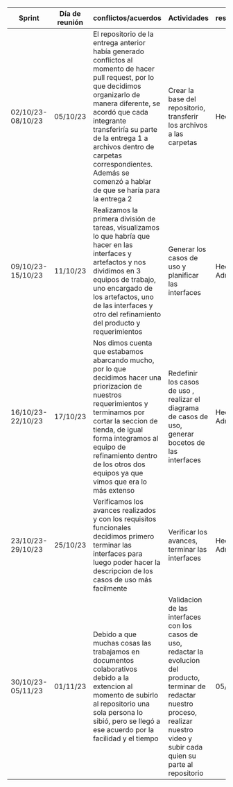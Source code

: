 |Sprint | Día de reunión | conflictos/acuerdos |  Actividades| responsables | Fecha límite  |  Resultados |
|-------|-------------|-------------|-------------|-------|------------|--|
|02/10/23-08/10/23 | 05/10/23 | El repositorio de la entrega anterior había generado conflictos al momento de hacer pull request, por lo que decidimos organizarlo de manera diferente, se acordó que cada integrante transferiría su parte de la entrega 1 a archivos dentro de carpetas correspondientes. Además se comenzó a hablar de que se haría para la entrega 2 | Crear la base del repositorio, transferir los archivos a las carpetas | Hector | 08/10/23 | [Repositorio_entrega-2](https://github.com/Javier-de-Jesus-Ortiz-Miss/Proyecto-FIS/tree/entrega-2)  |
|09/10/23-15/10/23 | 11/10/23 | Realizamos la primera división de tareas, visualizamos lo que habría que hacer en las interfaces y artefactos y nos dividimos en 3 equipos de trabajo, uno encargado de los artefactos, uno de las interfaces y otro del refinamiento del producto y requerimientos| Generar los casos de uso y planificar las interfaces | Hector y Adrian | 17/10/23 | [Requerimientos_Funcionales](https://github.com/Javier-de-Jesus-Ortiz-Miss/Proyecto-FIS/blob/entrega-2/Artifacts/FunctionalRequirements_V2.md) |
|16/10/23-22/10/23 | 17/10/23 | Nos dimos cuenta que estabamos abarcando mucho, por lo que decidimos hacer una priorizacion de nuestros requerimientos y terminamos por cortar la seccion de tienda, de igual forma integramos al equipo de refinamiento dentro de los otros dos equipos ya que vimos que era lo más extenso | Redefinir los casos de uso , realizar el diagrama de casos de uso, generar bocetos de las interfaces| Hector y Adrian| 24/10/23 |[Casos de uso](link aqui), [Diagrama_de_casos_de_uso](https://github.com/Javier-de-Jesus-Ortiz-Miss/Proyecto-FIS/blob/entrega-2/Artifacts/Use%20case%20diagram.png), [Priorizacion_2](https://github.com/Javier-de-Jesus-Ortiz-Miss/Proyecto-FIS/blob/entrega-2/Artifacts/Priorization_V2.md)|
|23/10/23-29/10/23| 25/10/23 | Verificamos los avances realizados y con los requisitos funcionales decidimos primero terminar las interfaces para luego poder hacer la descripcion de los casos de uso más facilmente | Verificar los avances, terminar las interfaces | Hector y Adrian | 30/10/23|[Link de figma]()|
|30/10/23-05/11/23 | 01/11/23 | Debido a que muchas cosas las trabajamos en documentos colaborativos debido a la extencion al momento de subirlo al repositorio una sola persona lo sibió, pero se llegó a ese acuerdo por la facilidad y el tiempo| Validacion de las interfaces con los casos de uso, redactar la evolucion del producto, terminar de redactar nuestro proceso, realizar nuestro video y subir cada quien su parte al repositorio|05/11/23||
